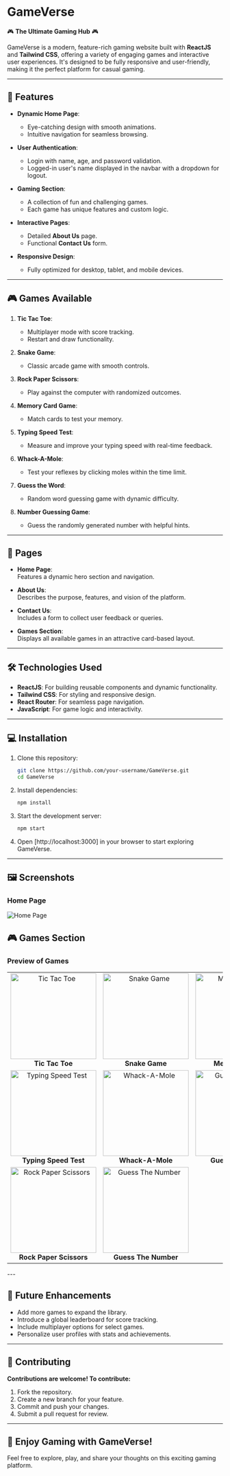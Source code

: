 # **GameVerse**  
🎮 **The Ultimate Gaming Hub** 🎮  

GameVerse is a modern, feature-rich gaming website built with **ReactJS** and **Tailwind CSS**, offering a variety of engaging games and interactive user experiences. It's designed to be fully responsive and user-friendly, making it the perfect platform for casual gaming.  

---

## 🚀 **Features**  

- **Dynamic Home Page**:  
  - Eye-catching design with smooth animations.  
  - Intuitive navigation for seamless browsing.  

- **User Authentication**:  
  - Login with name, age, and password validation.  
  - Logged-in user's name displayed in the navbar with a dropdown for logout.  

- **Gaming Section**:  
  - A collection of fun and challenging games.  
  - Each game has unique features and custom logic.  

- **Interactive Pages**:  
  - Detailed **About Us** page.  
  - Functional **Contact Us** form.  

- **Responsive Design**:  
  - Fully optimized for desktop, tablet, and mobile devices.  

---

## 🎮 **Games Available**  

1. **Tic Tac Toe**:  
   - Multiplayer mode with score tracking.  
   - Restart and draw functionality.  

2. **Snake Game**:  
   - Classic arcade game with smooth controls.  

3. **Rock Paper Scissors**:  
   - Play against the computer with randomized outcomes.  

4. **Memory Card Game**:  
   - Match cards to test your memory.  

5. **Typing Speed Test**:  
   - Measure and improve your typing speed with real-time feedback.  

6. **Whack-A-Mole**:  
   - Test your reflexes by clicking moles within the time limit.  

7. **Guess the Word**:  
   - Random word guessing game with dynamic difficulty.  
 
8. **Number Guessing Game**:  
    - Guess the randomly generated number with helpful hints.  

---

## 📄 **Pages**  

- **Home Page**:  
  Features a dynamic hero section and navigation.  

- **About Us**:  
  Describes the purpose, features, and vision of the platform.  

- **Contact Us**:  
  Includes a form to collect user feedback or queries.  

- **Games Section**:  
  Displays all available games in an attractive card-based layout.  

---

## 🛠 **Technologies Used**  

- **ReactJS**: For building reusable components and dynamic functionality.  
- **Tailwind CSS**: For styling and responsive design.  
- **React Router**: For seamless page navigation.  
- **JavaScript**: For game logic and interactivity.  

---

## 💻 **Installation**  

1. Clone this repository:  
   ```bash
   git clone https://github.com/your-username/GameVerse.git
   cd GameVerse
2. Install dependencies:
    ```bash
    npm install
3.  Start the development server:
    ```bash
    npm start
4. Open [http://localhost:3000] in your browser to start exploring GameVerse.

---

## 🖼 Screenshots  

### Home Page  
![Home Page](./public/screenshots/HomePage.png)  

## 🎮 Games Section  

### Preview of Games  

<table>
  <tr>
    <td align="center">
      <img src="./public/screenshots/Tic-Tac-Toe game.png" alt="Tic Tac Toe" width="200px">
      <br>
      <b>Tic Tac Toe</b>
    </td>
    <td align="center">
      <img src="./public/screenshots/Snake Game.png" alt="Snake Game" width="200px">
      <br>
      <b>Snake Game</b>
    </td>
    <td align="center">
      <img src="./public/screenshots/Memory game.png" alt="Memory Game" width="200px">
      <br>
      <b>Memory Game</b>
    </td>
  </tr>
  <tr>
    <td align="center">
      <img src="./public/screenshots/Typing Speed Test.png" alt="Typing Speed Test" width="200px">
      <br>
      <b>Typing Speed Test</b>
    </td>
    <td align="center">
      <img src="./public/screenshots/Whake-a-mole.png" alt="Whack-A-Mole" width="200px">
      <br>
      <b>Whack-A-Mole</b>
    </td>
    <td align="center">
      <img src="./public/screenshots/Guess The Word.png" alt="Guess The Word" width="200px">
      <br>
      <b>Guess The Word</b>
    </td>
  </tr>
  <tr>
    <td align="center">
      <img src="./public/screenshots/Rock Paper Scissors.png" alt="Rock Paper Scissors" width="200px">
      <br>
      <b>Rock Paper Scissors</b>
    </td>
    <td align="center">
      <img src="./public/screenshots/Guess The Number.png" alt="Guess The Number" width="200px">
      <br>
      <b>Guess The Number</b>
    </td>
  </tr>
</table>
---

## 🌟 Future Enhancements
- Add more games to expand the library.
- Introduce a global leaderboard for score tracking.
- Include multiplayer options for select games.
- Personalize user profiles with stats and achievements.
---

## 🤝 Contributing
**Contributions are welcome! To contribute:**

1. Fork the repository.
2. Create a new branch for your feature.
3. Commit and push your changes.
4. Submit a pull request for review.
---

## 🎉 Enjoy Gaming with GameVerse!
Feel free to explore, play, and share your thoughts on this exciting gaming platform.


